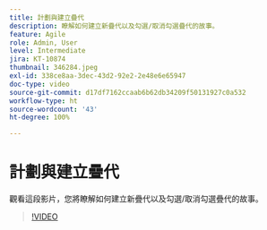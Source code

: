 ```yaml
---
title: 計劃與建立疊代
description: 瞭解如何建立新疊代以及勾選/取消勾選疊代的故事。
feature: Agile
role: Admin, User
level: Intermediate
jira: KT-10874
thumbnail: 346284.jpeg
exl-id: 338ce8aa-3dec-43d2-92e2-2e48e6e65947
doc-type: video
source-git-commit: d17df7162ccaab6b62db34209f50131927c0a532
workflow-type: ht
source-wordcount: '43'
ht-degree: 100%

---
```


# 計劃與建立疊代

觀看這段影片，您將瞭解如何建立新疊代以及勾選/取消勾選疊代的故事。

>[!VIDEO](https://video.tv.adobe.com/v/346284/?quality=12&learn=on&enablevpops)
